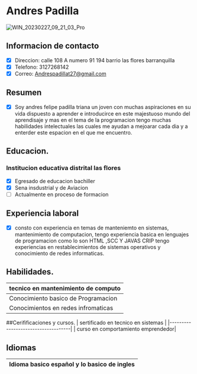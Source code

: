 # Andres Padilla

![WIN_20230227_09_21_03_Pro](https://user-images.githubusercontent.com/126476766/221588637-28c18c37-f257-4616-ab91-55631b168a2e.jpg)

 
 ## Informacion de contacto
 - [x] Direccion: calle 108 A numero 91 194 barrio las flores barranquilla
 - [x] Telefono: 3127268142
 - [x] Correo: Andrespadillat27@gmail.com
 
 ## Resumen 
- [x] Soy andres felipe padilla triana un joven con muchas aspiraciones en su vida dispuesto a aprender e introducirce en este majestuoso mundo del aprendisaje y mas en el tema de la programacion tengo muchas habilidades intelectuales las cuales me ayudan a mejoarar cada dia y a enterder este espacion en el que me encuentro.

## Educacion.
### Institucion educativa distrital las flores
- [x] Egresado de educacion bachiller
- [x] Sena insdustrial y de Aviacion
- [ ] Actualmente en proceso de formacion

## Experiencia laboral
- [x] consto con experiencia en temas de manteniemto en sistemas, mantenimiento de computacion, tengo experiencia basica en lenguajes de programacion como lo son HTML ,SCC Y JAVAS CRIP tengo experiencias en restablecimientos de sistemas operativos y conocimiento de redes informaticas.
 
## Habilidades.
| tecnico en mantenimiento de computo |
|-------------------------------------|
| Conocimiento basico de Programacion |
| Conocimientos en redes infromaticas |


##Cerifificaciones y cursos.
| sertificado en tecnico en sistemas |
|------------------------------------|
| curso en comportamiento emprendedor|

## Idiomas
| Idioma basico español y lo basico de ingles |
|---------------------------------------------|

